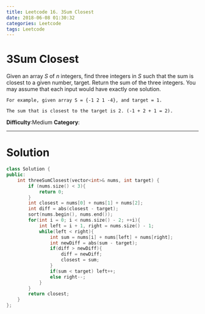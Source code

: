 ```yaml
---
title: Leetcode 16. 3Sum Closest
date: 2018-06-08 01:30:32
categories: Leetcode
tags: Leetcode
---
```


# 3Sum Closest

Given an array _S_ of _n_ integers, find three integers in _S_ such that the sum is closest to a given number, target. Return the sum of the three integers. You may assume that each input would have exactly one solution.

    For example, given array S = {-1 2 1 -4}, and target = 1.

    The sum that is closest to the target is 2. (-1 + 2 + 1 = 2).

**Difficulty**:Medium
**Category**:  
*****


# Solution
```cpp
class Solution {
public:
    int threeSumClosest(vector<int>& nums, int target) {
        if (nums.size() < 3){
            return 0;
        }
        int closest = nums[0] + nums[1] + nums[2];
        int diff = abs(closest - target);
        sort(nums.begin(), nums.end());
        for(int i = 0; i < nums.size() - 2; ++i){
            int left = i + 1, right = nums.size() - 1;
            while(left < right){
                int sum = nums[i] + nums[left] + nums[right];
                int newDiff = abs(sum - target);
                if(diff > newDiff){
                    diff = newDiff;
                    closest = sum;
                }
                if(sum < target) left++;
                else right--;
            }
        }
        return closest;
    }
};
```